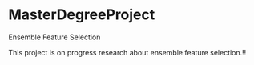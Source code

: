 # MasterDegreeProject
Ensemble Feature Selection

This project is on progress research about ensemble feature selection.!!
